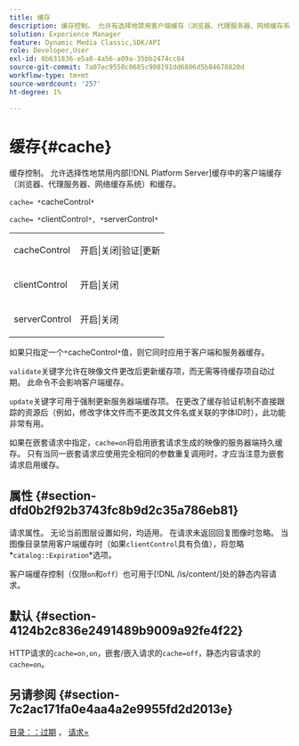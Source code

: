 ```yaml
---
title: 缓存
description: 缓存控制。 允许有选择地禁用客户端缓存（浏览器、代理服务器、网络缓存系统）和内部 [!DNL Platform Server] 缓存中的缓存。
solution: Experience Manager
feature: Dynamic Media Classic,SDK/API
role: Developer,User
exl-id: 8b631836-e5a8-4a56-a09a-35bb2474cc84
source-git-commit: 7a07ec9550c0685c908191dd6806d5b84678820d
workflow-type: tm+mt
source-wordcount: '257'
ht-degree: 1%

---
```


# 缓存{#cache}

缓存控制。 允许选择性地禁用内部[!DNL Platform Server]缓存中的客户端缓存（浏览器、代理服务器、网络缓存系统）和缓存。

`cache= *`cacheControl`*`

`cache= *`clientControl`*, *`serverControl`*`

<table id="simpletable_70ACECAEA02F400C83B598FA13F1D00B"> 
 <tr class="strow"> 
  <td class="stentry"> <p><span class="codeph"> <span class="varname"> cacheControl</span></span> </p> </td> 
  <td class="stentry"> <p><span class="codeph">开启|关闭|验证|更新</span> </p> </td> 
 </tr> 
 <tr class="strow"> 
  <td class="stentry"> <p><span class="codeph"> <span class="varname"> clientControl</span></span> </p></td> 
  <td class="stentry"> <p><span class="codeph">开启|关闭</span> </p></td> 
 </tr> 
 <tr class="strow"> 
  <td class="stentry"> <p><span class="codeph"> <span class="varname"> serverControl</span></span> </p></td> 
  <td class="stentry"> <p><span class="codeph">开启|关闭</span> </p></td> 
 </tr> 
</table>

如果只指定一个`*`cacheControl`*`值，则它同时应用于客户端和服务器缓存。

`validate`关键字允许在映像文件更改后更新缓存项，而无需等待缓存项自动过期。 此命令不会影响客户端缓存。

`update`关键字可用于强制更新服务器端缓存项。 在更改了缓存验证机制不直接跟踪的资源后（例如，修改字体文件而不更改其文件名或关联的字体ID时），此功能非常有用。

如果在嵌套请求中指定，`cache=on`将启用嵌套请求生成的映像的服务器端持久缓存。 只有当同一嵌套请求应使用完全相同的参数重复调用时，才应当注意为嵌套请求启用缓存。

## 属性 {#section-dfd0b2f92b3743fc8b9d2c35a786eb81}

请求属性。 无论当前图层设置如何，均适用。 在请求未返回回复图像时忽略。 当图像目录禁用客户端缓存时（如果`clientControl`具有负值），将忽略*`catalog::Expiration`*选项。

客户端缓存控制（仅限`on`和`off`）也可用于[!DNL /is/content/]处的静态内容请求。

## 默认 {#section-4124b2c836e2491489b9009a92fe4f22}

HTTP请求的`cache=on,on`，嵌套/嵌入请求的`cache=off`，静态内容请求的`cache=on`。

## 另请参阅 {#section-7c2ac171fa0e4aa4a2e9955fd2d2013e}

[目录：：过期](../../../../../is-api/image-catalog/image-serving-api-ref/c-image-catalog-reference/c-image-svg-data-reference/c-image-data-reference/r-expiration-cat.md#reference-a7afd668ecbb4d2da65d86259aa6a28a) ， [请求=](../../../../../is-api/http-ref/image-serving-api-ref/c-http-protocol-reference/c-command-reference/r-req/r-req.md#reference-907cdb4a97034db7ad94695f25552e76)
